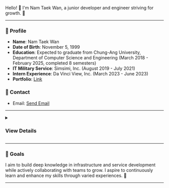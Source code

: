 Hello! 👋 I'm Nam Taek Wan, a junior developer and engineer striving for growth. 🌱

---

### 👤 Profile
- **Name**: Nam Taek Wan
- **Date of Birth**: November 5, 1999
- **Education**: Expected to graduate from Chung-Ang University, Department of Computer Science and Engineering (March 2018 - February 2025, completed 8 semesters)
- **IT Military Service**: Simsimi, Inc. (August 2019 - July 2021)
- **Intern Experience**: Da Vinci View, Inc. (March 2023 - June 2023)
- **Portfolio**: [Link](https://1105nam.notion.site/) 

### 💌 Contact
- Email: [Send Email](mailto:1105nam@naver.com) 

---

<details>
<summary><h3>View Details</h3></summary>
    
### 🛠️ Skills

- **Proficient**:
    - Android (Kotlin)
    - JavaScript
    - Java

- **Intermediate**:
    - HTML/CSS
    - Python
    - Git
    - Redmine
    
- **Familiar**:
    - C/C++
    - C#

---

### 🎓 Certifications
- 정보처리기능사 (Obtained December 26, 2016)
- GTQ 1급 (Obtained July 14, 2017)
- 정보기기운용기능사 (Obtained July 5, 2017)
- [TOPCIT](https://www.topcit.or.kr/) score of 620 (Obtained November 27, 2023)
- 정보처리기사 (Obtained June 18, 2024)

---

### 🌍 Interests
- **Related to Development**:
    - Infrastructure
    - IoT
    - App and Web Development
    - Server Development

- **Other Interests**:
    - DIY (3D printing, woodworking, etc.)
    - Flight simulation

---

### 🎉 Achievements
- Encouragement Award at the 32nd Korea Olympiad in Informatics (2015)
- Working scholarships and service scholarships from Chung-Ang University (Various projects executed)

---

### 🤖 Project Experience
- **[Polling App Development](https://github.com/1105nam/polling-client)**: Client app development and various feature implementations
- **CCTV Integration System Development**: Overall planning and maintenance of the system
- **Server Setup and Maintenance**: Experience in setting up and leveraging servers for various organizational purposes

</details>

---

### 🌟 Goals
I aim to build deep knowledge in infrastructure and service development while actively collaborating with teams to grow. I aspire to continuously learn and enhance my skills through varied experiences. 🤝

---
